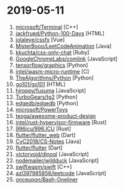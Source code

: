 # 2019-05-11

1. [microsoft/Terminal](https://github.com/microsoft/Terminal "The new Windows Terminal, and the original Windows console host -- all in the same place!") [C++]
2. [jackfrued/Python-100-Days](https://github.com/jackfrued/Python-100-Days "Python - 100天从新手到大师") [HTML]
3. [jolaleye/cssfx](https://github.com/jolaleye/cssfx "✨ Beautifully simple click-to-copy CSS effects") [Vue]
4. [MisterBooo/LeetCodeAnimation](https://github.com/MisterBooo/LeetCodeAnimation "Demonstrate all the questions on LeetCode in the form of animation.（用动画的形式呈现解LeetCode题目的思路）") [Java]
5. [kkuchta/css-only-chat](https://github.com/kkuchta/css-only-chat "A truly monstrous async web chat using no JS whatsoever on the frontend") [Ruby]
6. [GoogleChromeLabs/comlink](https://github.com/GoogleChromeLabs/comlink "Comlink makes WebWorkers enjoyable.") [JavaScript]
7. [tensorflow/graphics](https://github.com/tensorflow/graphics "TensorFlow Graphics: Differentiable Graphics Layers for TensorFlow") [Python]
8. [intel/wasm-micro-runtime](https://github.com/intel/wasm-micro-runtime "") [C]
9. [TheAlgorithms/Python](https://github.com/TheAlgorithms/Python "All Algorithms implemented in Python") [Python]
10. [go101/go101](https://github.com/go101/go101 "An online book focusing on Go syntax/semantics.") [HTML]
11. [hiroppy/fusuma](https://github.com/hiroppy/fusuma "✍️Fusuma makes slides with Markdown easily.") [JavaScript]
12. [TurboGears/tg2](https://github.com/TurboGears/tg2 "Python web framework with full-stack layer implemented on top of a microframework core with support for MongoDB, Pluggable Applications and autogenerated Admin") [Python]
13. [edgedb/edgedb](https://github.com/edgedb/edgedb "The next generation relational database. A @MagicStack project.") [Python]
14. [microsoft/PowerToys](https://github.com/microsoft/PowerToys "Windows system utilities to maximize productivity") 
15. [teoga/awesome-product-design](https://github.com/teoga/awesome-product-design "A collection of bookmarks, resources, articles for product designers.") 
16. [intel/rust-hypervisor-firmware](https://github.com/intel/rust-hypervisor-firmware "") [Rust]
17. [996icu/996.ICU](https://github.com/996icu/996.ICU "Repo for counting stars and contributing. Press F to pay respect to glorious developers.") [Rust]
18. [flutter/flutter_web](https://github.com/flutter/flutter_web "Bring your Flutter code to web browsers") [Dart]
19. [CyC2018/CS-Notes](https://github.com/CyC2018/CS-Notes "📚 技术面试必备基础知识、Leetcode 题解、后端面试、Java 面试、春招、秋招、操作系统、计算机网络、系统设计") [Java]
20. [flutter/flutter](https://github.com/flutter/flutter "Flutter makes it easy and fast to build beautiful mobile apps.") [Dart]
21. [victorvoid/dinoql](https://github.com/victorvoid/dinoql "A customizable GraphQL style query language for interacting with JavaScript objects.") [JavaScript]
22. [nodemailer/wildduck](https://github.com/nodemailer/wildduck "Opinionated email server") [JavaScript]
23. [swiftwasm/swift](https://github.com/swiftwasm/swift "WebAssembly backend for the Swift Programming Language") [C++]
24. [azl397985856/leetcode](https://github.com/azl397985856/leetcode "LeetCode Solutions: A Record of My Problem Solving Journey.( leetcode题解，记录自己的leetcode解题之路。)") [JavaScript]
25. [onceupon/Bash-Oneliner](https://github.com/onceupon/Bash-Oneliner "A large collection of handy Bash one-liner commands and terminal tricks for data processing and Linux system maintenance.") 
